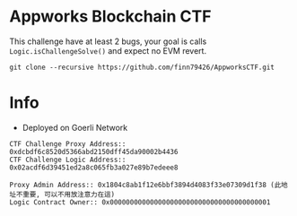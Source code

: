 # Appworks Blockchain CTF

This challenge have at least 2 bugs, your goal is calls `Logic.isChallengeSolve()` and expect no EVM revert.

```
git clone --recursive https://github.com/finn79426/AppworksCTF.git
```

# Info

- Deployed on Goerli Network

```
CTF Challenge Proxy Address:: 0xdcbdf6c8520d5366abd2150dff45da90002b4436
CTF Challenge Logic Address:: 0x02acdf6d39451ed2a8c065fb3a027e89b7edeee8
```

```
Proxy Admin Address:: 0x1804c8ab1f12e6bbf3894d4083f33e07309d1f38 (此地址不重要, 可以不用放注意力在這)
Logic Contract Owner:: 0x0000000000000000000000000000000000000001
```
